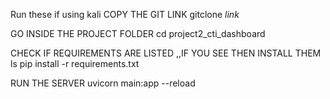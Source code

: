 Run these if using kali
COPY THE GIT LINK
gitclone *link*

GO INSIDE THE PROJECT FOLDER
cd project2_cti_dashboard

CHECK IF REQUIREMENTS ARE LISTED ,,IF YOU SEE THEN INSTALL THEM
ls
pip install -r requirements.txt

RUN THE SERVER
uvicorn main:app --reload

